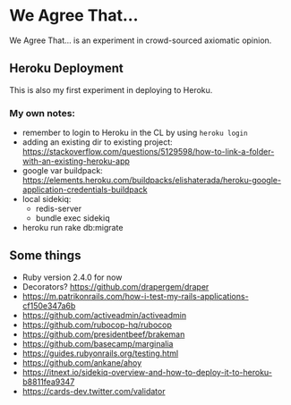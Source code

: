 # We Agree That…

We Agree That… is an experiment in crowd-sourced axiomatic opinion.

## Heroku Deployment

This is also my first experiment in deploying to Heroku.

### My own notes:

* remember to login to Heroku in the CL by using `heroku login`
* adding an existing dir to existing project: https://stackoverflow.com/questions/5129598/how-to-link-a-folder-with-an-existing-heroku-app
* google var buildpack: https://elements.heroku.com/buildpacks/elishaterada/heroku-google-application-credentials-buildpack
* local sidekiq:
    * redis-server
    * bundle exec sidekiq
* heroku run rake db:migrate


## Some things

* Ruby version 2.4.0 for now
* Decorators? https://github.com/drapergem/draper
* https://m.patrikonrails.com/how-i-test-my-rails-applications-cf150e347a6b
* https://github.com/activeadmin/activeadmin
* https://github.com/rubocop-hq/rubocop
* https://github.com/presidentbeef/brakeman
* https://github.com/basecamp/marginalia
* https://guides.rubyonrails.org/testing.html
* https://github.com/ankane/ahoy
* https://itnext.io/sidekiq-overview-and-how-to-deploy-it-to-heroku-b8811fea9347
* https://cards-dev.twitter.com/validator
